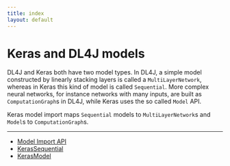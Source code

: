 ```yaml
---
title: index
layout: default
---
```

# Keras and DL4J models

DL4J and Keras both have two model types. In DL4J, a simple model constructed by
linearly stacking layers is called a `MultiLayerNetwork`, whereas in Keras this
kind of model is called `Sequential`. More complex neural networks, for instance
networks with many inputs, are built as `ComputationGraph`s in DL4J, while Keras
uses the so called `Model` API.

Keras model import maps `Sequential` models to `MultiLayerNetwork`s and `Model`s to
`ComputationGraph`s.

----

- [Model Import API](./model-import)
- [KerasSequential](./sequential)
- [KerasModel](./model)
 